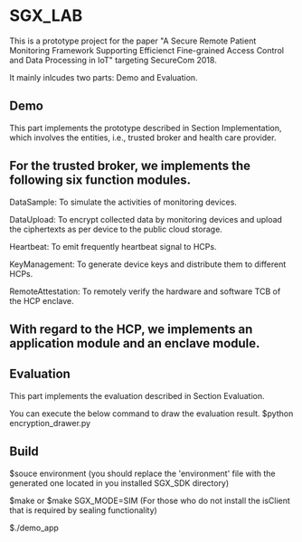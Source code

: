 # SGX_LAB

This is a prototype project for the paper "A Secure Remote Patient Monitoring Framework Supporting Efficienct Fine-grained Access Control and Data Processing in IoT" targeting SecureCom 2018. 

It mainly inlcudes two parts: Demo and Evaluation.

Demo
---------------------------------------------
This part implements the prototype described in Section Implementation, which involves the entities, i.e., trusted broker and health care provider.

For the trusted broker, we implements the following six function modules. 
------------

DataSample: To simulate the activities of monitoring devices.

DataUpload: To encrypt collected data by monitoring devices and upload the ciphertexts as per device to the public cloud storage.

Heartbeat: To emit frequently heartbeat signal to HCPs.

KeyManagement: To generate device keys and distribute them to different HCPs.

RemoteAttestation: To remotely verify the hardware and software TCB of the HCP enclave.

With regard to the HCP, we implements an application module and an enclave module.
----------


Evaluation
---------------------------------------------
This part implements the evaluation described in Section Evaluation.

You can execute the below command to draw the evaluation result.
$python encryption_drawer.py


Build
---------------------------------------------
$souce environment (you should replace the 'environment' file with the generated one located in you installed SGX_SDK directory)

$make
or
$make SGX_MODE=SIM (For those who do not install the isClient that is required by sealing functionality)

$./demo_app
